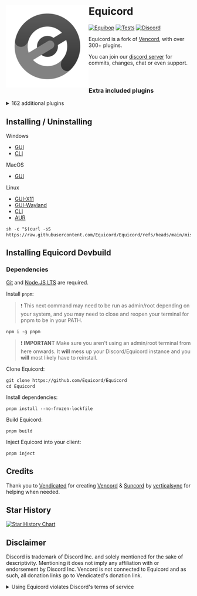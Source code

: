 # Equicord [<img src="./browser/icon.png" width="225" align="left" alt="Equicord">](https://github.com/Equicord/Equicord)

[![Equibop](https://img.shields.io/badge/Equibop-grey?style=flat)](https://github.com/Equicord/Equibop)
[![Tests](https://github.com/Equicord/Equicord/actions/workflows/test.yml/badge.svg?branch=main)](https://github.com/Equicord/Equicord/actions/workflows/test.yml)
[![Discord](https://img.shields.io/discord/1173279886065029291.svg?color=768AD4&label=Discord&logo=discord&logoColor=white)](https://discord.gg/5Xh2W87egW)

Equicord is a fork of [Vencord](https://github.com/Vendicated/Vencord), with over 300+ plugins.

You can join our [discord server](https://discord.gg/5Xh2W87egW) for commits, changes, chat or even support.<br><br></br>

### Extra included plugins

<details>
<summary>162 additional plugins</summary>

### All Platforms

- AllCallTimers by MaxHerbold & D3SOX
- AltKrispSwitch by newwares
- AlwaysExpandProfile by thororen
- AmITyping by MrDiamond
- Anammox by Kyuuhachi
- AtSomeone by Joona
- BannersEverywhere by ImLvna & AutumnVN
- BetterActivities by D3SOX, Arjix, AutumnVN
- BetterAudioPlayer by Creations
- BetterBanReasons by Inbestigator
- BetterBlockedUsers by TheArmagan & Elvyra
- BetterInvites by iamme
- BetterPlusReacts by Joona
- BetterQuickReact by Ven & Sqaaakoi
- BlockKeywords by catcraft
- BlockKrisp by D3SOX
- BypassStatus by Inbestigator & thororen
- ChannelBadges by Creations
- ChannelTabs by TheSun, TheKodeToad, keifufu, Nickyux
- CharacterCounter by Creations & Panniku
- CleanChannelName by AutumnVN
- ClientSideBlock by Samwich
- ClipsEnhancements by niko
- CommandPalette by Ethan
- CopyUserMention by Cortex & castdrian
- CustomSounds by TheKodeToad & SpikeHD
- CustomTimestamps by Rini & nvhrr
- CustomUserColors by mochienya
- CuteAnimeBoys by ShadyGoat
- CuteNekos by echo
- CutePats by thororen
- DecodeBase64 by ThePirateStoner
- Demonstration by Samwich
- DisableAnimations by S€th
- DisableCameras by Joona
- DontFilterMe by Samwich
- EmojiDumper by Cortex, Samwich, Woosh
- Encryptcord by Inbestigator
- EquicordCSS by thororen, Panniku, Dablulite, Coolesding, MiniDiscordThemes, LuckFire, gold_me
- EquicordHelper by thororen & nyx
- Equissant by SomeAspy & thororen
- ExportContacts by dat_insanity
- FakeProfileThemesAndEffects by ryan
- FindReply by newwares
- FixFileExtensions by thororen
- FollowVoiceUser by TheArmagan
- FontLoader by vmohammad
- Freaky by nyx
- FrequentQuickSwitcher by Samwich
- FriendCodes by HypedDomi
- FriendshipRanks by Samwich
- FriendTags by Samwich
- FullVcPfp by mochie
- GensokyoRadioRPC by RyanCaoDev & Prince527
- GifCollections by Aria & Creations
- GifRoulette by Samwich
- GitHubRepos by talhakf
- Glide by Samwich
- GlobalBadges by HypedDomi & Hosted by Wolfie
- GoogleThat by Samwich
- HideChatButtons by iamme
- HideServers by bepvte
- HolyNotes by Wolfie
- HomeTyping by Samwich
- HopOn by ImLvna
- Husk by nin0dev
- IconViewer by iamme
- Identity by Samwich
- IgnoreCalls by TheArmagan
- IgnoreTerms by D3SOX
- ImagePreview by Creations
- ImgToGif by zyqunix
- InRole by nin0dev
- IRememberYou by zoodogood
- Jumpscare by Surgedevs
- JumpToStart by Samwich
- KeyboardSounds by HypedDomi
- KeywordNotify by camila314 & x3rt
- LimitMiddleClickPaste by no dev listed
- LoginWithQR by nexpid
- MediaPlaybackSpeed by D3SOX
- Meow by Samwich
- MessageBurst by port
- MessageColors by Hen
- MessageLinkTooltip by Kyuuhachi
- MessageLoggerEnhanced by Aria
- MessageTranslate by Samwich
- ModalFade by Kyuuhachi
- MoreStickers by Leko & Arjix
- NeverPausePreviews by vappstar
- NewPluginsManager by Sqaaakoi
- NoAppsAllowed by kvba
- NoBulletPoints by Samwich
- NoDeleteSafety by Samwich
- NoMirroredCamera by Nyx
- NoModalAnimation by AutumnVN
- NoNitroUpsell by thororen
- NoRoleHeaders by Samwich
- NotificationTitle by Kyuuhachi
- OnePingPerDM by ProffDea
- PingNotifications by smuki
- PinIcon by iamme
- PlatformSpoofer by Drag
- PolishWording by Samwich
- PurgeMessages by bhop & nyx
- QuestCompleter by Amia
- QuestionMarkReplacement by nyx
- Quoter by Samwich
- RandomVoice by xijexo & omaw
- Remix by MrDiamond
- RemixMe by kvba
- RepeatMessage by Tolgchu
- ReplyPingControl by ant0n & MrDiamond
- RPCEditor by Nyako & nin0dev
- RPCStats by Samwich
- SearchFix by Jaxx
- SekaiStickers by MaiKokain
- ServerSearch by camila314
- ShowBadgesInChat by Inbestigator & KrystalSkull
- SidebarChat by Joona
- Signature by Ven, Rini, ImBanana, KrystalSkull
- Slap by Korbo
- SoundBoardLogger by Moxxie, fres, echo, maintained by thororen
- SpotifyLyrics by Joona
- StatusPresets by iamme
- SteamStatusSync by niko
- StickerBlocker by Samwich
- SpoilerMessages by omaw
- TalkInReverse by Tolgchu
- TeX by Kyuuhachi
- TextToSpeech by Samwich
- ThemeLibrary by Fafa
- Timezones by Aria
- Title by Kyuuhachi
- ToggleVideoBind by mochie
- TosuRPC by AutumnVN
- Translate+ by Prince527 & Ven
- UnitConverter by sadan
- UnlimitedAccounts by thororen
- UnreadCountBadge by Joona
- UserPFP by nexpid & thororen
- UwUifier by echo
- VCNarratorCustom by Loukios, ported by example-git
- VCPanelSettings by nin0dev
- VCSupport by thororen
- VencordRPC by AutumnVN
- VideoSpeed by Samwich
- ViewRawVariant by Kyuuhachi
- VoiceChatUtilities by D3SOX
- VoiceJoinMessages by Sqaaakoi & maintained by thororen
- WebpackTarball by Kyuuhachi
- WhitelistedEmojis by Creations
- WhosWatching by fres
- WigglyText by nexpid
- Woof by Samwich
- WriteUpperCase by Samwich & KrystalSkull
- YoutubeDescription by arHSM

### Web Only

- None At This Time

### Vesktop & Equibop Only

- ScreenRecorder by AutumnVN

### Discord Desktop Only

- MediaDownloader by Colorman
- StatusWhilePlaying by thororen

### Equicord Devbuilds Only

- FurudoSpeak by example-git
- Shakespearean by vmohammad
- VoiceChannelLog by Sqaaakoi & maintained by thororen

</details>

## Installing / Uninstalling

Windows

- [GUI](https://github.com/Equicord/Equilotl/releases/latest/download/Equilotl.exe)
- [CLI](https://github.com/Equicord/Equilotl/releases/latest/download/EquilotlCli.exe)

MacOS

- [GUI](https://github.com/Equicord/Equilotl/releases/latest/download/Equilotl.MacOS.zip)

Linux

- [GUI-X11](https://github.com/Equicord/Equilotl/releases/latest/download/Equilotl-x11)
- [GUI-Wayland](https://github.com/Equicord/Equilotl/releases/latest/download/Equilotl-wayland)
- [CLI](https://github.com/Equicord/Equilotl/releases/latest/download/EquilotlCli-Linux)
- [AUR](https://aur.archlinux.org/packages?O=0&K=equicord)

```shell
sh -c "$(curl -sS https://raw.githubusercontent.com/Equicord/Equicord/refs/heads/main/misc/install.sh)"
```

## Installing Equicord Devbuild

### Dependencies

[Git](https://git-scm.com/download) and [Node.JS LTS](https://nodejs.dev/en/) are required.

Install `pnpm`:

> :exclamation: This next command may need to be run as admin/root depending on your system, and you may need to close and reopen your terminal for pnpm to be in your PATH.

```shell
npm i -g pnpm
```

> :exclamation: **IMPORTANT** Make sure you aren't using an admin/root terminal from here onwards. It **will** mess up your Discord/Equicord instance and you **will** most likely have to reinstall.

Clone Equicord:

```shell
git clone https://github.com/Equicord/Equicord
cd Equicord
```

Install dependencies:

```shell
pnpm install --no-frozen-lockfile
```

Build Equicord:

```shell
pnpm build
```

Inject Equicord into your client:

```shell
pnpm inject
```

## Credits

Thank you to [Vendicated](https://github.com/Vendicated) for creating [Vencord](https://github.com/Vendicated/Vencord) & [Suncord](https://github.com/verticalsync/Suncord) by [verticalsync](https://github.com/verticalsync) for helping when needed.

## Star History

<a href="https://star-history.com/#Equicord/Equicord&Timeline">
  <picture>
    <source media="(prefers-color-scheme: dark)" srcset="https://api.star-history.com/svg?repos=Equicord/Equicord&type=Timeline&theme=dark" />
    <source media="(prefers-color-scheme: light)" srcset="https://api.star-history.com/svg?repos=Equicord/Equicord&type=Timeline" />
    <img alt="Star History Chart" src="https://api.star-history.com/svg?repos=Equicord/Equicord&type=Timeline" />
  </picture>
</a>

## Disclaimer

Discord is trademark of Discord Inc. and solely mentioned for the sake of descriptivity.
Mentioning it does not imply any affiliation with or endorsement by Discord Inc.
Vencord is not connected to Equicord and as such, all donation links go to Vendicated's donation link.

<details>
<summary>Using Equicord violates Discord's terms of service</summary>

Client modifications are against Discord’s Terms of Service.

However, Discord is pretty indifferent about them and there are no known cases of users getting banned for using client mods! So you should generally be fine if you don’t use plugins that implement abusive behaviour. But no worries, all inbuilt plugins are safe to use!

Regardless, if your account is essential to you and getting disabled would be a disaster for you, you should probably not use any client mods (not exclusive to Equicord), just to be safe

Additionally, make sure not to post screenshots with Equicord in a server where you might get banned for it

</details>
